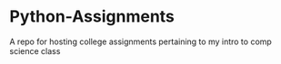 # Python-Assignments
A repo for hosting college assignments pertaining to my intro to comp science class
